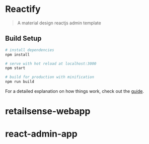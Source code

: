 # Reactify

> A material design reactjs admin template

## Build Setup

``` bash
# install dependencies
npm install

# serve with hot reload at localhost:3000
npm start

# build for production with minification
npm run build
```

For a detailed explanation on how things work, check out the [guide](https://github.com/facebook/create-react-app).
# retailsense-webapp
# react-admin-app
